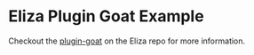 # Eliza Plugin Goat Example

Checkout the [plugin-goat](https://github.com/ai16z/eliza/tree/main/packages/plugin-goat) on the Eliza repo for more information.

